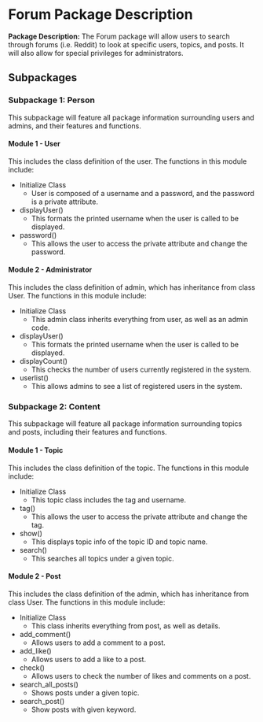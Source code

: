 # Forum Package Description

**Package Description:** The Forum package will allow users to search through forums (i.e. Reddit) to look at specific users, topics, and posts. It will also allow for special privileges for administrators.

## Subpackages

### **Subpackage 1:** Person

This subpackage will feature all package information surrounding users and admins, and their features and functions.

#### Module 1 - User

This includes the class definition of the user.
The functions in this module include:
* Initialize Class
  * User is composed of a username and a password, and the password is a private attribute.
* displayUser()
  * This formats the printed username when the user is called to be displayed.
* password()
  * This allows the user to access the private attribute and change the password. 

#### Module 2 - Administrator

This includes the class definition of admin, which has inheritance from class User.
The functions in this module include:
* Initialize Class
  * This admin class inherits everything from user, as well as an admin code.
* displayUser()
  * This formats the printed username when the user is called to be displayed.
* displayCount()
  * This checks the number of users currently registered in the system.
* userlist()
  * This allows admins to see a list of registered users in the system.

### **Subpackage 2:** Content

This subpackage will feature all package information surrounding topics and posts, including their features and functions.

#### Module 1 - Topic

This includes the class definition of the topic.
The functions in this module include:
* Initialize Class
  * This topic class includes the tag and username.
* tag()
  * This allows the user to access the private attribute and change the tag.
* show()
  * This displays topic info of the topic ID and topic name.
* search()
  * This searches all topics under a given topic.

#### Module 2 - Post

This includes the class definition of the admin, which has inheritance from class User.
The functions in this module include:
* Initialize Class
  * This class inherits everything from post, as well as details.
* add_comment()
  * Allows users to add a comment to a post.
* add_like()
  * Allows users to add a like to a post.
* check()
  * Allows users to check the number of likes and comments on a post.
* search_all_posts()
  * Shows posts under a given topic.
* search_post()
  * Show posts with given keyword.
